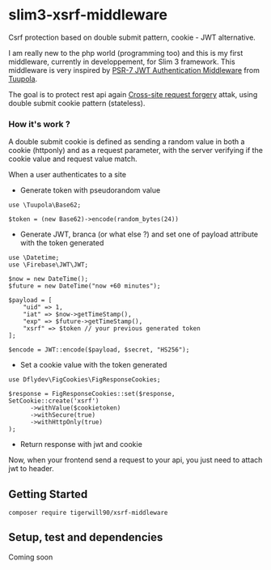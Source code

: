 # slim3-xsrf-middleware

Csrf protection based on double submit pattern, cookie - JWT alternative.

I am really new to the php world (programming too) and this is my first middleware,
currently in developpement, for Slim 3 framework. This middleware is very inspired
by [PSR-7 JWT Authentication Middleware](https://github.com/tuupola/slim-jwt-auth) from
[Tuupola](https://github.com/tuupola).

The goal is to protect rest api again [Cross-site request forgery](https://en.wikipedia.org/wiki/Cross-site_request_forgery)
attak, using double submit cookie pattern (stateless).

### How it's work ?

A double submit cookie is defined as sending a random value in both a
cookie (httponly) and as a request parameter, with the server verifying if the cookie value
and request value match.

When a user authenticates to a site

* Generate token with pseudorandom value

````
use \Tuupola\Base62;

$token = (new Base62)->encode(random_bytes(24))
````

* Generate JWT, branca (or what else ?) and set one of payload attribute with the token generated

````
use \Datetime;
use \Firebase\JWT\JWT;

$now = new DateTime();
$future = new DateTime("now +60 minutes");

$payload = [
    "uid" => 1,
    "iat" => $now->getTimeStamp(),
    "exp" => $future->getTimeStamp(),
    "xsrf" => $token // your previous generated token
];

$encode = JWT::encode($payload, $secret, "HS256");
````

* Set a cookie value with the token generated

````
use Dflydev\FigCookies\FigResponseCookies;

$response = FigResponseCookies::set($response, SetCookie::create('xsrf')
      ->withValue($cookietoken)
      ->withSecure(true)
      ->withHttpOnly(true)
);
````

* Return response with jwt and cookie

Now, when your frontend send a request to your api, you just need to attach jwt to header.  

## Getting Started



````
composer require tigerwill90/xsrf-middleware
````

## Setup, test and dependencies

Coming soon

